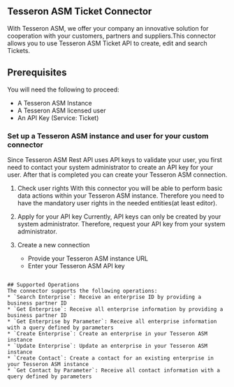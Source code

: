 ## Tesseron ASM Ticket Connector
With Tesseron ASM, we offer your company an innovative solution for cooperation with your customers, partners and suppliers.This connector allows you to use Tesseron ASM Ticket API to create, edit and search Tickets.


## Prerequisites
You will need the following to proceed:
* A Tesseron ASM Instance
* A Tesseron ASM licensed user
* An API Key (Service: Ticket)

### Set up a Tesseron ASM instance and user for your custom connector
Since Tesseron ASM Rest API uses API keys to validate your user, you first need to contact your system administrator to create an API key for your user. After that is completed you can create your Tesseron ASM connection.

1. Check user rights
With this connector you will be able to perform basic data actions within your Tesseron ASM instance. Therefore you need to have the mandatory user rights in the needed entities(at least editor).

2. Apply for your API key
Currently, API keys can only be created by your system administrator. Therefore, request your API key from your system administrator.

3. Create a new connection
    - Provide your Tesseron ASM instance URL
    - Enter your Tesseron ASM API key

```

## Supported Operations
The connector supports the following operations:
* `Search Enterprise`: Receive an enterprise ID by providing a business partner ID
* `Get Enterprise`: Receive all enterprise information by providing a business partner ID
* `Get Enterprise by Parameter`: Receive all enterprise information with a query defined by parameters
* `Create Enterprise`: Create an enterprise in your Tesseron ASM instance
* `Update Enterprise`: Update an enterprise in your Tesseron ASM instance
* `Create Contact`: Create a contact for an existing enterprise in your Tesseron ASM instance
* `Get Contact by Parameter`: Receive all contact information with a query defined by parameters



